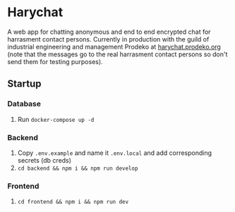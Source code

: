 # Harychat

A web app for chatting anonymous and end to end encrypted chat for harrasment contact persons. Currently in production with the guild of industrial engineering and management Prodeko at [harychat.prodeko.org](https://harychat.prodeko.org) (note that the messages go to the real harrasment contact persons so don't send them for testing purposes).

## Startup

### Database

1. Run `docker-compose up -d`

### Backend

1. Copy `.env.example` and name it `.env.local` and add corresponding secrets (db creds)
1. `cd backend && npm i && npm run develop`

### Frontend

1. `cd frontend && npm i && npm run dev`

